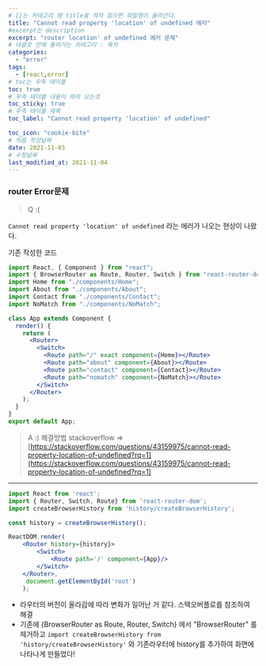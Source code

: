 ```yaml
---
# []는 카테고리 명 title을 적지 않으면 파일명이 올라간다.
title: "Cannot read property 'location' of undefined 에러"
#excerpt는 description
excerpt: "router location' of undefined 에러 문제"
# 대괄호 안에 들어가는 카테고리 : 목차
categories:
  - "error"
tags:
  - [react,error]
# toc는 우측 테이블
toc: true
# 우측 테이블 내용이 따라 오는것 
toc_sticky: true
# 우측 테이블 제목
toc_label: "Cannot read property 'location' of undefined"

toc_icon: "cookie-bite"
# 처음 작성날짜
date: 2021-11-03
# 수정날짜
last_modified_at: 2021-11-04
---
```


### router Error문제

> Q :(

`Cannot read property 'location' of undefined`  라는 에러가 나오는 현상이 나왔다.

기존 작성한 코드

```jsx
import React, { Component } from "react";
import { BrowserRouter as Route, Router, Switch } from "react-router-dom";
import Home from "./components/Home";
import About from "./components/About";
import Contact from "./components/Contact";
import NoMatch from "./components/NoMatch";

class App extends Component {
  render() {
    return (
      <Router>
        <Switch>
          <Route path="/" exact component={Home}></Route>
          <Route path="about" component={About}></Route>
          <Route path="contact" component={Contact}></Route>
          <Route path="nomatch" component={NoMatch}></Route>
        </Switch>
      </Router>
    );
  }
}
export default App;
```

> A :)  해결방법 stackoverflow ⇒ [https://stackoverflow.com/questions/43159975/cannot-read-property-location-of-undefined?rq=1](https://stackoverflow.com/questions/43159975/cannot-read-property-location-of-undefined?rq=1)

---

```jsx
import React from 'react';
import { Router, Switch, Route} from 'react-router-dom';
import createBrowserHistory from 'history/createBrowserHistory';

const history = createBrowserHistory();

ReactDOM.render(
    <Router history={history}>
        <Switch>
            <Route path='/' component={App}/>
        </Switch>
    </Router>,
     document.getElementById('root')
    );
```

- 라우터의 버전이 올라감에 따라 변화가 일어난 거 같다. 스택오버플로를 참조하여 해결
- 기존에 {BrowserRouter as Route, Router, Switch} 에서 "BrowserRouter" 를 제거하고 `import createBrowserHistory from 'history/createBrowserHistory'` 와 기존라우터에 history를 추가하여 화면에 나타나게 만들었다!


<!-- base16.solarized

rougify style base16.solarized > assets/css/cyntax.css -->
